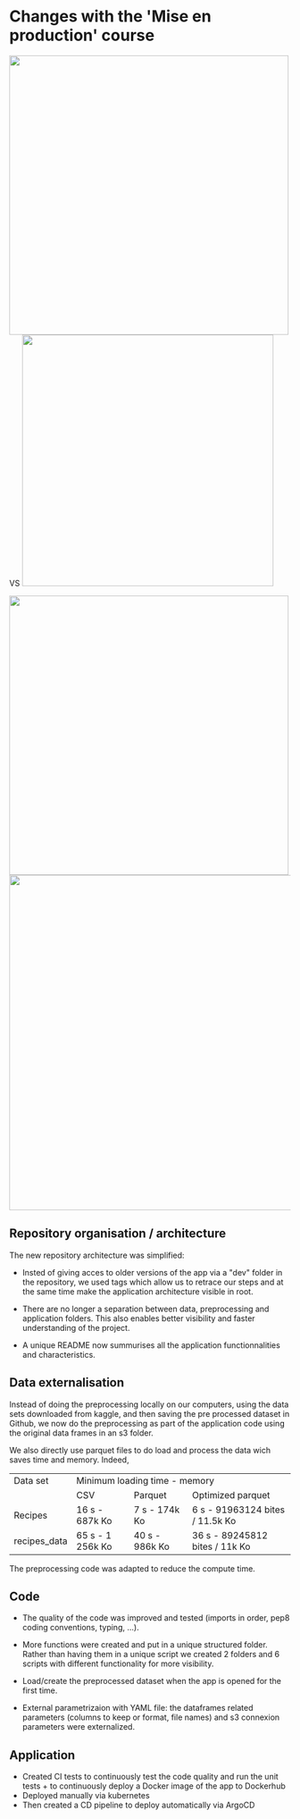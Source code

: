 # Changes with the 'Mise en production' course

<img src="https://github.com/user-attachments/assets/174222c2-6639-492a-a75b-780b495a7946" width="500" /> VS <img src="https://github.com/user-attachments/assets/2c4d1c0c-2302-4329-b107-0ab745f07161" width="450" />

<img src="https://github.com/user-attachments/assets/35e499ec-f64c-413c-a745-431b8ec12786" width="500" /> 

<img src="https://github.com/user-attachments/assets/2b1a1195-0d0f-4f5d-82a8-c6ecc084dfcd" width="600" />







## Repository organisation / architecture
The new repository architecture was simplified: 

- Insted of giving acces to older versions of the app via a "dev" folder in the repository, we used tags which allow us to retrace our steps and at the same time make the application architecture visible in root.

- There are no longer a separation between data, preprocessing and application folders. This also enables better visibility and faster understanding of the project.

- A unique README now summurises all the application functionnalities and characteristics.


## Data externalisation 

Instead of doing the preprocessing locally on our computers, using the data sets downloaded from kaggle, and then saving the pre processed dataset in Github, we now do the preprocessing as part of the application code using the original data frames in an s3 folder.

We also directly use parquet files to do load and process the data wich saves time and memory. Indeed, 

<table>
  <tr>
    <td>Data set</td>
    <td colspan="3"> Minimum loading time - memory</td>
  </tr>
  <tr>
    <td> </td>
    <td>CSV</td>
    <td>Parquet</td>
    <td>Optimized parquet</td>
  </tr>
  <tr>
    <td> Recipes </td>
    <td> 16 s - 687k Ko </td>
    <td> 7 s - 174k Ko</td>
    <td> 6 s - 91963124 bites / 11.5k Ko</td>
  </tr>
  <tr>
    <td> recipes_data </td>
    <td> 65 s - 1 256k Ko </td>
    <td> 40 s - 986k Ko </td>
    <td> 36 s - 89245812 bites / 11k Ko</td>
  </tr>
</table>

The preprocessing code was adapted to reduce the compute time.

## Code

- The quality of the code was improved and tested (imports in order, pep8 coding conventions, typing, ...).

- More functions were created and put in a unique structured folder. Rather than having them in a unique script we created 2 folders and 6 scripts with different functionality for more visibility.

- Load/create the preprocessed dataset when the app is opened for the first time.

- External parametrizaion with YAML file: the dataframes related parameters (columns to keep or format, file names) and s3 connexion parameters were externalized.


## Application

- Created CI tests to continuously test the code quality and run the unit tests + to continuously deploy a Docker image of the app to Dockerhub
- Deployed manually via kubernetes
- Then created a CD pipeline to deploy automatically via ArgoCD
